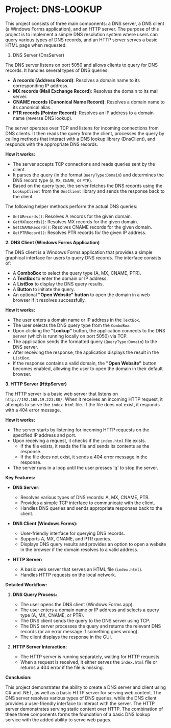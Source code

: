 # Project: DNS-LOOKUP
This project consists of three main components: a DNS server, a DNS client (a Windows Forms application), and an HTTP server. The purpose of this project is to implement a simple DNS resolution system where users can query various types of DNS records, and an HTTP server serves a basic HTML page when requested.

1. DNS Server (DnsServer)

The DNS server listens on port 5050 and allows clients to query for DNS records. It handles several types of DNS queries:

- **A records (Address Record)**: Resolves a domain name to its corresponding IP address.
- **MX records (Mail Exchange Record)**: Resolves the domain to its mail server.
- **CNAME records (Canonical Name Record)**: Resolves a domain name to its canonical alias.
- **PTR records (Pointer Record)**: Resolves an IP address to a domain name (reverse DNS lookup).

The server operates over TCP and listens for incoming connections from DNS clients. It then reads the query from the client, processes the query by calling methods that interact with a DNS lookup library (DnsClient), and responds with the appropriate DNS records.

**How it works:**
- The server accepts TCP connections and reads queries sent by the client.
- It parses the query (in the format `QueryType:Domain`) and determines the DNS record type (`A`, `MX`, `CNAME`, or `PTR`).
- Based on the query type, the server fetches the DNS records using the `LookupClient` from the `DnsClient` library and sends the response back to the client.

The following helper methods perform the actual DNS queries:
- `GetARecords()`: Resolves A records for the given domain.
- `GetMXRecords()`: Resolves MX records for the given domain.
- `GetCNAMERecord()`: Resolves CNAME records for the given domain.
- `GetPTRRecord()`: Resolves PTR records for the given IP address.

**2. DNS Client (Windows Forms Application)**

The DNS client is a Windows Forms application that provides a simple graphical interface for users to query DNS records. The interface consists of:
- A **ComboBox** to select the query type (A, MX, CNAME, PTR).
- A **TextBox** to enter the domain or IP address.
- A **ListBox** to display the DNS query results.
- A **Button** to initiate the query.
- An optional **"Open Website" button** to open the domain in a web browser if it resolves successfully.

**How it works:**
- The user enters a domain name or IP address in the `TextBox`.
- The user selects the DNS query type from the `ComboBox`.
- Upon clicking the **"Lookup"** button, the application connects to the DNS server (which is running locally on port 5050) via TCP.
- The application sends the formatted query (`QueryType:Domain`) to the DNS server.
- After receiving the response, the application displays the result in the `ListBox`.
- If the response contains a valid domain, the **"Open Website"** button becomes enabled, allowing the user to open the domain in their default browser.

**3. HTTP Server (HttpServer)**

The HTTP server is a basic web server that listens on `http://192.168.19.223:80/`. When it receives an incoming HTTP request, it attempts to serve the `index.html` file. If the file does not exist, it responds with a 404 error message.

**How it works:**
- The server starts by listening for incoming HTTP requests on the specified IP address and port.
- Upon receiving a request, it checks if the `index.html` file exists.
  - If the file exists, it reads the file and sends its contents as the response.
  - If the file does not exist, it sends a 404 error message in the response.
- The server runs in a loop until the user presses 'q' to stop the server.

**Key Features:**

- **DNS Server:**
  - Resolves various types of DNS records: A, MX, CNAME, PTR.
  - Provides a simple TCP interface to communicate with the client.
  - Handles DNS queries and sends appropriate responses back to the client.

- **DNS Client (Windows Forms):**
  - User-friendly interface for querying DNS records.
  - Supports A, MX, CNAME, and PTR queries.
  - Displays DNS query results and provides an option to open a website in the browser if the domain resolves to a valid address.

- **HTTP Server:**
  - A basic web server that serves an HTML file (`index.html`).
  - Handles HTTP requests on the local network.

**Detailed Workflow:**

1. **DNS Query Process:**
   - The user opens the DNS client (Windows Forms app).
   - The user enters a domain name or IP address and selects a query type (A, MX, CNAME, or PTR).
   - The DNS client sends the query to the DNS server using TCP.
   - The DNS server processes the query and returns the relevant DNS records (or an error message if something goes wrong).
   - The client displays the response in the GUI.

2. **HTTP Server Interaction:**
   - The HTTP server is running separately, waiting for HTTP requests.
   - When a request is received, it either serves the `index.html` file or returns a 404 error if the file is missing.

**Conclusion:**

This project demonstrates the ability to create a DNS server and client using C# and .NET, as well as a basic HTTP server for serving web content. The DNS server resolves various types of DNS queries, while the DNS client provides a user-friendly interface to interact with the server. The HTTP server demonstrates serving static content over HTTP. The combination of these three components forms the foundation of a basic DNS lookup service with the added ability to serve web pages.
